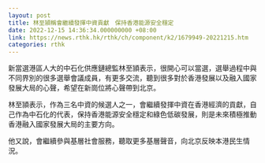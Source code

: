 ```yaml
---
layout: post
title: 林至頴稱會繼續發揮中資貢獻　保持香港能源安全穩定
date: 2022-12-15 14:36:34.000000000 +08:00
link: https://news.rthk.hk/rthk/ch/component/k2/1679949-20221215.htm
categories: rthk
---
```


新當選港區人大的中石化供應鏈總監林至頴表示，很開心可以當選，選舉過程中與不同界別的很多選舉會議成員，有更多交流，聽到很多對於香港發展以及融入國家發展大局的心聲，希望在新崗位將心聲帶到北京。

林至頴表示，作為三名中資的候選人之一，會繼續發揮中資在香港經濟的貢獻，自己作為中石化的代表，保持香港能源安全穩定和綠色低碳發展，則是未來積極推動香港融入國家發展大局的主要方向。

他又說，會繼續參與基層社會服務，聽取更多基層聲音，向北京反映本港民生情況。
